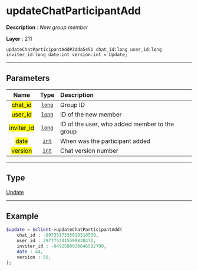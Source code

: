 # updateChatParticipantAdd

**Description** : *New group member*

**Layer** : 211

```tl
updateChatParticipantAdd#3dda5451 chat_id:long user_id:long inviter_id:long date:int version:int = Update;
```

---

## Parameters

| Name | Type | Description |
| :---: | :---: | :--- |
| <mark>chat_id</mark> | [`long`](type/long) | Group ID |
| <mark>user_id</mark> | [`long`](type/long) | ID of the new member |
| <mark>inviter_id</mark> | [`long`](type/long) | ID of the user, who added member to the group |
| <mark>date</mark> | [`int`](type/int) | When was the participant added |
| <mark>version</mark> | [`int`](type/int) | Chat version number |

---

## Type

[Update](type/Update)

---

## Example

```php
$update = $client->updateChatParticipantAdd(
	chat_id : -8973517335619310539,
	user_id : 2977757415599838471,
	inviter_id : -8492580039846582780,
	date : 44,
	version : 50,
);
```